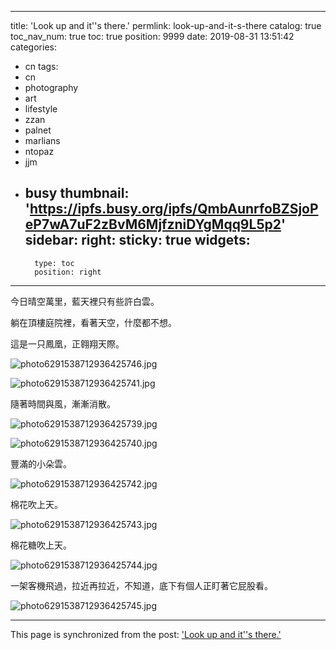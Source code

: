 
---
title: 'Look up and it''s there.'
permlink: look-up-and-it-s-there
catalog: true
toc_nav_num: true
toc: true
position: 9999
date: 2019-08-31 13:51:42
categories:
- cn
tags:
- cn
- photography
- art
- lifestyle
- zzan
- palnet
- marlians
- ntopaz
- jjm
- busy
thumbnail: 'https://ipfs.busy.org/ipfs/QmbAunrfoBZSjoPeP7wA7uF2zBvM6MjfzniDYgMqq9L5p2'
sidebar:
    right:
        sticky: true
widgets:
    -
        type: toc
        position: right
---


今日晴空萬里，藍天裡只有些許白雲。

躺在頂樓庭院裡，看著天空，什麼都不想。

這是一只鳳凰，正翱翔天際。

![photo6291538712936425746.jpg](https://ipfs.busy.org/ipfs/QmbAunrfoBZSjoPeP7wA7uF2zBvM6MjfzniDYgMqq9L5p2)

![photo6291538712936425741.jpg](https://ipfs.busy.org/ipfs/Qmbp33Ma6YkJes1NxeQD5nfzTGeXD8gKHCe7nuRqdwU1T2)

隨著時間與風，漸漸消散。

![photo6291538712936425739.jpg](https://ipfs.busy.org/ipfs/QmQxa99UrphteTLZDvHvi7JaWrz9LuEj5b85m2ZYQnvJQw)

![photo6291538712936425740.jpg](https://ipfs.busy.org/ipfs/QmNS5bVvwBNyssNpGt55pdmpY7VBD6X99ku5FsqdjhzXSU)

豐滿的小朵雲。

![photo6291538712936425742.jpg](https://ipfs.busy.org/ipfs/QmdHcoBYHfBFJZMhtrDohR4SkaJdHRWT48CQseoMZr34cc)

棉花吹上天。

![photo6291538712936425743.jpg](https://ipfs.busy.org/ipfs/QmPJ6r4TsX2T3bJnBzsfQaW3ewmcCXCZ4NNu6Y2mVREogx)

棉花糖吹上天。

![photo6291538712936425744.jpg](https://ipfs.busy.org/ipfs/QmYfeJpuCGrRNcW73oaQJvDdeGUuHn1pkhTVREacKJLB7d)

一架客機飛過，拉近再拉近，不知道，底下有個人正盯著它屁股看。

![photo6291538712936425745.jpg](https://ipfs.busy.org/ipfs/QmR6ScNTzmJLsCzk8SyfLCYBkdkCBDrtCJFVtLp8aRG9cH)





- - -

This page is synchronized from the post: ['Look up and it''s there.'](https://steemit.com/@deanliu/look-up-and-it-s-there)
